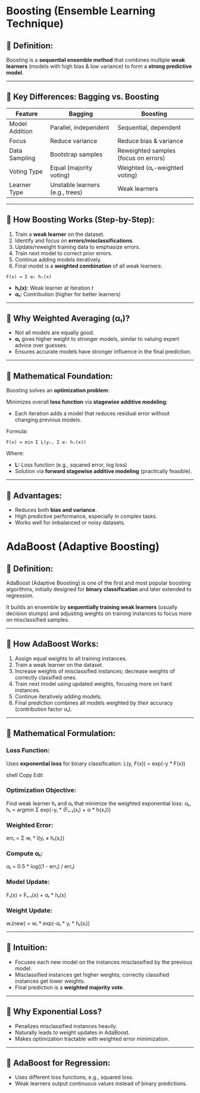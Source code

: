 
# Boosting (Ensemble Learning Technique)

## 🔹 Definition:
Boosting is a **sequential ensemble method** that combines multiple **weak learners** (models with high bias & low variance) to form a **strong predictive model**.

---

## 🔹 Key Differences: Bagging vs. Boosting

| Feature          | Bagging                          | Boosting                     |
|------------------|----------------------------------|------------------------------|
| Model Addition   | Parallel, independent             | Sequential, dependent        |
| Focus            | Reduce variance                  | Reduce bias & variance       |
| Data Sampling    | Bootstrap samples                 | Reweighted samples (focus on errors) |
| Voting Type      | Equal (majority voting)           | Weighted (αₜ-weighted voting) |
| Learner Type     | Unstable learners (e.g., trees)   | Weak learners                |

---

## 🔹 How Boosting Works (Step-by-Step):

1. Train a **weak learner** on the dataset.
2. Identify and focus on **errors/misclassifications**.
3. Update/reweight training data to emphasize errors.
4. Train next model to correct prior errors.
5. Continue adding models iteratively.
6. Final model is a **weighted combination** of all weak learners:

```
F(x) = Σ αₜ hₜ(x)
```

- **hₜ(x):** Weak learner at iteration *t*  
- **αₜ:** Contribution (higher for better learners)

---

## 🔹 Why Weighted Averaging (αₜ)?

- Not all models are equally good.
- **αₜ** gives higher weight to stronger models, similar to valuing expert advice over guesses.
- Ensures accurate models have stronger influence in the final prediction.

---

## 🔹 Mathematical Foundation:

Boosting solves an **optimization problem**:

Minimizes overall **loss function** via **stagewise additive modeling**:
- Each iteration adds a model that reduces residual error without changing previous models.

Formula:
```
F(x) = min Σ L(yᵢ, Σ αₜ hₜ(x))
```

Where:
- **L:** Loss function (e.g., squared error, log loss)
- Solution via **forward stagewise additive modeling** (practically feasible).

---

## 🔹 Advantages:
- Reduces both **bias and variance**.
- High predictive performance, especially in complex tasks.
- Works well for imbalanced or noisy datasets.

# AdaBoost (Adaptive Boosting)

## 🔹 Definition:
AdaBoost (Adaptive Boosting) is one of the first and most popular boosting algorithms, initially designed for **binary classification** and later extended to regression.

It builds an ensemble by **sequentially training weak learners** (usually decision stumps) and adjusting weights on training instances to focus more on misclassified samples.

---

## 🔹 How AdaBoost Works:

1. Assign equal weights to all training instances.
2. Train a weak learner on the dataset.
3. Increase weights of misclassified instances; decrease weights of correctly classified ones.
4. Train next model using updated weights, focusing more on hard instances.
5. Continue iteratively adding models.
6. Final prediction combines all models weighted by their accuracy (contribution factor αₜ).

---

## 🔹 Mathematical Formulation:

### Loss Function:
Uses **exponential loss** for binary classification:
L(y, F(x)) = exp(-y * F(x))

shell
Copy
Edit

### Optimization Objective:
Find weak learner hₜ and αₜ that minimize the weighted exponential loss:
αₜ, hₜ = argmin Σ exp(-yᵢ * (Fₜ₋₁(xᵢ) + α * h(xᵢ)))

### Weighted Error:
errₜ = Σ wᵢ * I(yᵢ ≠ hₜ(xᵢ))

### Compute αₜ:
αₜ = 0.5 * log((1 - errₜ) / errₜ)

### Model Update:
Fₜ(x) = Fₜ₋₁(x) + αₜ * hₜ(x)

### Weight Update:
wᵢ(new) = wᵢ * exp(-αₜ * yᵢ * hₜ(xᵢ))

---

## 🔹 Intuition:

- Focuses each new model on the instances misclassified by the previous model.
- Misclassified instances get higher weights; correctly classified instances get lower weights.
- Final prediction is a **weighted majority vote**.

---

## 🔹 Why Exponential Loss?
- Penalizes misclassified instances heavily.
- Naturally leads to weight updates in AdaBoost.
- Makes optimization tractable with weighted error minimization.

---

## 🔹 AdaBoost for Regression:
- Uses different loss functions, e.g., squared loss.
- Weak learners output continuous values instead of binary predictions.
